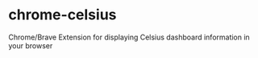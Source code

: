 # chrome-celsius
Chrome/Brave Extension for displaying Celsius dashboard information in your browser
